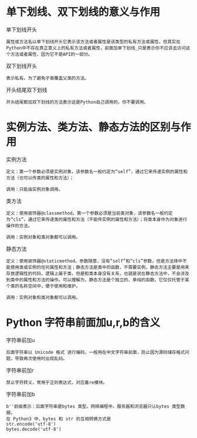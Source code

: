 # 单下划线、双下划线的意义与作用
单下划线开头

    属性或方法名以单下划线开头它表示该方法或者属性是该类型的私有方法或属性。但其实在Python中不存在真正意义上的私有方法或者属性，前面加单下划线_只是表示你不应该去访问这个方法或者属性，因为它不是API的一部分。

双下划线开头

    表示私有。为了避免子类覆盖父类的方法。
    
开头结尾双下划线

    开头结尾都加双下划线的方法表示这是Python自己调用的，你不要调用。
    
    
# 实例方法、类方法、静态方法的区别与作用
实例方法

    定义：第一个参数必须是实例对象，该参数名一般约定为“self”，通过它来传递实例的属性和方法（也可以传类的属性和方法）；

    调用：只能由实例对象调用。

类方法

    定义：使用装饰器@classmethod。第一个参数必须是当前类对象，该参数名一般约定为“cls”，通过它来传递类的属性和方法（不能传实例的属性和方法）；将类本身作为对象进行操作的方法。

    调用：实例对象和类对象都可以调用。

静态方法

    定义：使用装饰器@staticmethod。参数随意，没有“self”和“cls”参数，但是方法体中不能使用类或实例的任何属性和方法；静态方法是类中的函数，不需要实例。静态方法主要是用来存放逻辑性的代码，逻辑上属于类，但是和类本身没有关系，也就是说在静态方法中，不会涉及到类中的属性和方法的操作。可以理解为，静态方法是个独立的、单纯的函数，它仅仅托管于某个类的名称空间中，便于使用和维护。

    调用：实例对象和类对象都可以调用。
# Python 字符串前面加u,r,b的含义
字符串前加u

    后面字符串以 Unicode 格式 进行编码，一般用在中文字符串前面，防止因为源码储存格式问题，导致再次使用时出现乱码。
    
字符串前加r

    禁止字符转义，常用于正则表达式，对应着re模块。
    
字符串前加b

    b''前缀表示：后面字符串是bytes 类型。网络编程中，服务器和浏览器只认bytes 类型数据。
    在 Python3 中，bytes 和 str 的互相转换方式是
    str.encode('utf-8')
    bytes.decode('utf-8')
